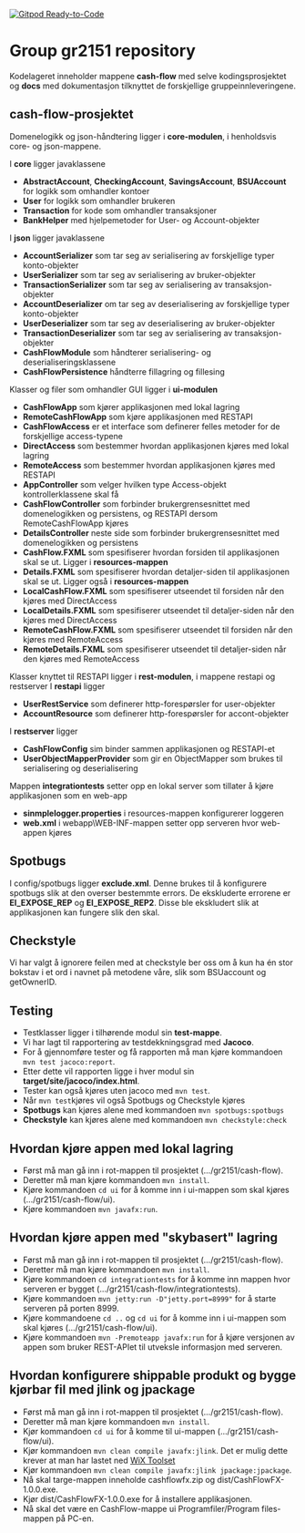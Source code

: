 [![Gitpod Ready-to-Code](https://img.shields.io/badge/Gitpod-Ready--to--Code-blue?logo=gitpod)](https://gitpod.stud.ntnu.no/#https://gitlab.stud.idi.ntnu.no/it1901/groups-2021/gr2151/gr2151/-/tree/master/cash-flow)

# Group gr2151 repository 
Kodelageret inneholder mappene **cash-flow** med selve kodingsprosjektet og **docs** med dokumentasjon tilknyttet de forskjellige gruppeinnleveringene. 

## cash-flow-prosjektet

Domenelogikk og json-håndtering ligger i **core-modulen**, i henholdsvis core- og json-mappene. 

I **core** ligger javaklassene 
- **AbstractAccount**, **CheckingAccount**, **SavingsAccount**, **BSUAccount** for logikk som omhandler kontoer
- **User** for logikk som omhandler brukeren
- **Transaction** for kode som omhandler transaksjoner
- **BankHelper** med hjelpemetoder for User- og Account-objekter

I **json** ligger javaklassene
- **AccountSerializer** som tar seg av serialisering av forskjellige typer konto-objekter
- **UserSerializer** som tar seg av serialisering av bruker-objekter
- **TransactionSerializer** som tar seg av serialisering av transaksjon-objekter
- **AccountDeserializer** om tar seg av deserialisering av forskjellige typer konto-objekter
- **UserDeserializer** som tar seg av deserialisering av bruker-objekter
- **TransactionDeserializer** som tar seg av serialisering av transaksjon-objekter
- **CashFlowModule** som håndterer serialisering- og deserialiseringsklassene
- **CashFlowPersistence** håndterre fillagring og fillesing


Klasser og filer som omhandler GUI ligger i **ui-modulen**
- **CashFlowApp** som kjører applikasjonen med lokal lagring 
- **RemoteCashFlowApp** som kjøre applikasjonen med RESTAPI
- **CashFlowAccess** er et interface som definerer felles metoder for de forskjellige access-typene
- **DirectAccess** som bestemmer hvordan applikasjonen kjøres med lokal lagring
- **RemoteAccess** som bestemmer hvordan applikasjonen kjøres med RESTAPI
- **AppController** som velger hvilken type Access-objekt kontrollerklassene skal få
- **CashFlowController** som forbinder brukergrensesnittet med domenelogikken og persistens, og RESTAPI dersom RemoteCashFlowApp kjøres
- **DetailsController** neste side som forbinder brukergrensesnittet med domenelogikken og persistens
- **CashFlow.FXML** som spesifiserer hvordan forsiden til applikasjonen skal se ut. Ligger i **resources-mappen**
- **Details.FXML** som spesifiserer hvordan detaljer-siden til applikasjonen skal se ut. Ligger også i **resources-mappen**
- **LocalCashFlow.FXML** som spesifiserer utseendet til forsiden når den kjøres med DirectAccess
- **LocalDetails.FXML** som spesifiserer utseendet til detaljer-siden når den kjøres med DirectAccess
- **RemoteCashFlow.FXML** som spesifiserer utseendet til forsiden når den kjøres med RemoteAccess
- **RemoteDetails.FXML** som spesifiserer utseendet til detaljer-siden når den kjøres med RemoteAccess

Klasser knyttet til RESTAPI ligger i **rest-modulen**, i mappene restapi og restserver
I **restapi** ligger
- **UserRestService** som definerer http-forespørsler for user-objekter
- **AccountResource** som definerer http-forespørsler for accont-objekter

I **restserver** ligger
- **CashFlowConfig** sim binder sammen applikasjonen og RESTAPI-et
- **UserObjectMapperProvider** som gir en ObjectMapper som brukes til serialisering og deserialisering

Mappen **integrationtests** setter opp en lokal server som tillater å kjøre applikasjonen som en web-app
- **sinmplelogger.properties** i resources-mappen konfigurerer loggeren
- **web.xml** i webapp\WEB-INF-mappen setter opp serveren hvor web-appen kjøres

## Spotbugs
I config/spotbugs ligger **exclude.xml**. Denne brukes til å konfigurere spotbugs slik at den overser bestemmte errors.
De ekskluderte errorene er **EI_EXPOSE_REP** og **EI_EXPOSE_REP2**. Disse ble ekskludert slik at applikasjonen kan fungere slik den skal.  

## Checkstyle
Vi har valgt å ignorere feilen med at checkstyle ber oss om å kun ha én stor bokstav i et ord i navnet på metodene våre, slik som BSUaccount og getOwnerID.


## Testing

- Testklasser ligger i tilhørende modul sin **test-mappe**.
- Vi har lagt til rapportering av testdekkningsgrad med **Jacoco**.
- For å gjennomføre tester og få rapporten må man kjøre kommandoen `mvn test jacoco:report`.
- Etter dette vil rapporten ligge i hver modul sin **target/site/jacoco/index.html**.
- Tester kan også kjøres uten jacoco med `mvn test`.
- Når `mvn test`kjøres vil også Spotbugs og Checkstyle kjøres
- **Spotbugs** kan kjøres alene med kommandoen `mvn spotbugs:spotbugs`
- **Checkstyle** kan kjøres alene med kommandoen `mvn checkstyle:check`


## Hvordan kjøre appen med lokal lagring
 - Først må man gå inn i rot-mappen til prosjektet (.../gr2151/cash-flow).
 - Deretter må man kjøre kommandoen `mvn install`.
 - Kjøre kommandoen `cd ui` for å komme inn i ui-mappen som skal kjøres (.../gr2151/cash-flow/ui).
 - Kjøre kommandoen `mvn javafx:run`.

## Hvordan kjøre appen med "skybasert" lagring
 - Først må man gå inn i rot-mappen til prosjektet (.../gr2151/cash-flow).
 - Deretter må man kjøre kommandoen `mvn install`.
 - Kjøre kommandoen `cd integrationtests` for å komme inn mappen hvor serveren er bygget (.../gr2151/cash-flow/integrationtests).
 - Kjøre kommandoen `mvn jetty:run -D"jetty.port=8999"` for å starte serveren på porten 8999.
 - Kjøre kommandoene `cd ..` og `cd ui` for å komme inn i ui-mappen som skal kjøres (.../gr2151/cash-flow/ui).
 - Kjøre kommandoen `mvn -Premoteapp javafx:run` for å kjøre versjonen av appen som bruker REST-APIet til utveksle informasjon med serveren.

 ## Hvordan konfigurere shippable produkt og bygge kjørbar fil med jlink og jpackage
 - Først må man gå inn i rot-mappen til prosjektet (.../gr2151/cash-flow).
 - Deretter må man kjøre kommandoen `mvn install`.
 - Kjør kommandoen `cd ui` for å komme til ui-mappen (.../gr2151/cash-flow/ui).
 - Kjør kommandoen `mvn clean compile javafx:jlink`. Det er mulig dette krever at man har lastet ned [WiX Toolset](https://github.com/wixtoolset/wix3/releases/tag/wix3112rtm)
 - Kjør kommandoen `mvn clean compile javafx:jlink jpackage:jpackage`.
 - Nå skal targe-mappen inneholde cashflowfx.zip og dist/CashFlowFX-1.0.0.exe.
 - Kjør dist/CashFlowFX-1.0.0.exe for å installere applikasjonen.
 - Nå skal det være en CashFlow-mappe ui Programfiler/Program files-mappen på PC-en. 
